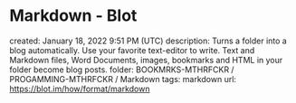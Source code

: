 # Markdown - Blot

created: January 18, 2022 9:51 PM (UTC)
description: Turns a folder into a blog automatically. Use your favorite text-editor to write. Text and Markdown files, Word Documents, images, bookmarks and HTML in your folder become blog posts.
folder: BOOKMRKS-MTHRFCKR / PROGAMMING-MTHRFCKR / Markdown
tags: markdown
url: https://blot.im/how/format/markdown